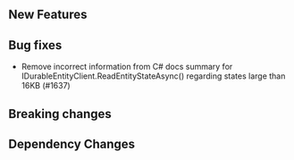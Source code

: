 <!-- Please put your changes into the appropriate category (or categories) below. -->

## New Features

## Bug fixes
- Remove incorrect information from C# docs summary for IDurableEntityClient.ReadEntityStateAsync() regarding states large than 16KB (#1637)

## Breaking changes

## Dependency Changes 

